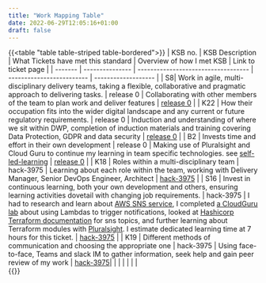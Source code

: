 ```yaml
---
title: "Work Mapping Table"
date: 2022-06-29T12:05:16+01:00
draft: false
---
```


{{<table "table table-striped table-bordered">}}
| KSB no.   |   KSB Description | What Tickets have met this standard | Overview of how I met KSB | Link to ticket page |
| ------- | --------------- | ----------------------------------- | ------------------------- | ------------------- |
| S8| Work in agile, multi-disciplinary delivery teams, taking a flexible, collaborative and pragmatic approach to delivering tasks. | release 0 | Collaborating with other members of the team to plan work and deliver features | <td id="S8">[release 0](/posts/release0)</td> |
| K22  | How their occupation fits into the wider digital landscape and any current or future regulatory requirements. | release 0 | Induction and understanding of where we sit within DWP, completion of induction materials and training covering Data Protection, GDPR and data security |<td id="K22"> [release 0](/posts/release0)</td> |
|   B2    |   Invests time and effort in their own development   | release 0  | Making use of Pluralsight and Cloud Guru to continue my learning in team specific technologies. see [self-led-learning](/posts/self-led-learning)   |<td id="B2"> [release 0](/posts/release0)</td> |
|  K18 | Roles within a multi-disciplinary team | hack-3975 | Learning about each role within the team, working with Delivery Manager, Senior DevOps Engineer, Architect |<td id="K18"> [hack-3975](/posts/hack-3975)</td> |
| S16  | Invest in continuous learning, both your own development and others, ensuring learning activities dovetail with changing job requirements. | hack-3975 | I had to research and learn about [AWS SNS service](https://aws.amazon.com/sns/getting-started/), I completed [a CloudGuru lab](https://learn.acloud.guru/handson/d8c86c01-2a5d-4a37-9e3c-d0216bb75220) about using Lambdas to trigger notifications, looked at [Hashicorp Terraform documentation](https://registry.terraform.io/providers/hashicorp/aws/latest/docs/resources/sns_topic_subscription) for sns topics, and further learning about Terraform modules with [Pluralsight](https://app.pluralsight.com/library/courses/terraform-getting-started-2021). I estimate dedicated learning time at 7 hours for this ticket. |<td id="S16"> [hack-3975](/posts/hack-3975)</td> |
| K19  |   Different methods of communication and choosing the appropriate one   |  hack-3975      | Using face-to-face, Teams and slack IM to gather information, seek help and gain peer review of my work  |<td id="K19"> [hack-3975](/posts/hack-3975)</td>|
|      |     |     |     |       |  
{{</table>}}
